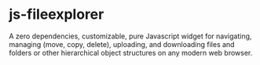 # js-fileexplorer
A zero dependencies, customizable, pure Javascript widget for navigating, managing (move, copy, delete), uploading, and downloading files and folders or other hierarchical object structures on any modern web browser.
